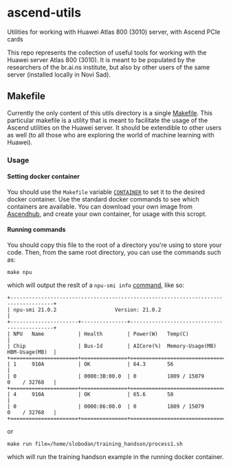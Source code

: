 # ascend-utils
Utilities for working with Huawei Atlas 800 (3010) server, with Ascend PCIe cards

This repo represents the collection of useful tools for working with the Huawei server
Atlas 800 (3010). It is meant to be populated by the researchers of the br.ai.ns
institute, but also by other users of the same server (installed locally in Novi Sad).

## Makefile
Currently the only content of this utils directory is a single [Makefile](https://opensource.com/article/18/8/what-how-makefile).
This particular makefile is a utility that is meant to facilitate the usage of the
Ascend utilities on the Huawei server. It should be extendible to other users as well
(to all those who are exploring the world of machine learning with Huawei).

### Usage

#### Setting docker container
You should use the `Makefile` variable [`CONTAINER`](https://github.com/br-ai-ns-institute/ascend-utils/blob/main/Makefile#L17) to set it to the desired docker container.
Use the standard docker commands to see which containers are available. You can download
your own image from [Ascendhub](https://ascendhub.huawei.com/#/index), and create your own container, for usage with this scropt.

#### Running commands
You should copy this file to the root of a directory you're using to store your code.
Then, from the same root directory, you can use the commands such as:

```
make npu
```
which will output the reslt of a `npu-smi info` [command](https://support.huawei.com/enterprise/en/doc/EDOC1100133280/52956c41/npu-smi-commands), like so:
```
+------------------------------------------------------------------------------------+
| npu-smi 21.0.2                   Version: 21.0.2                                   |
+----------------------+---------------+---------------------------------------------+
| NPU   Name           | Health        | Power(W)   Temp(C)                          |
| Chip                 | Bus-Id        | AICore(%)  Memory-Usage(MB)  HBM-Usage(MB)  |
+======================+===============+=============================================+
| 1     910A           | OK            | 64.3       56                               |
| 0                    | 0000:3B:00.0  | 0          1809 / 15079      0    / 32768   |
+======================+===============+=============================================+
| 4     910A           | OK            | 65.6       58                               |
| 0                    | 0000:86:00.0  | 0          1809 / 15079      0    / 32768   |
+======================+===============+=============================================+
```

or

```
make run file=/home/slobodan/training_handson/process1.sh
```
which will run the training handson example in the running docker container.
